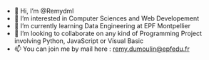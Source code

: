 - 👋 Hi, I’m @Remydml
- 👀 I’m interested in Computer Sciences and Web Developement
- 🌱 I’m currently learning Data Engineering at EPF Montpellier
- 💞️ I’m looking to collaborate on any kind of Programming Project involving Python, JavaScript or Visual Basic
- 📫 You can join me by mail here : remy.dumoulin@epfedu.fr

<!---
MauriceLePastis/MauriceLePastis is a ✨ special ✨ repository because its `README.md` (this file) appears on your GitHub profile.
You can click the Preview link to take a look at your changes.
--->
